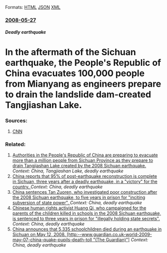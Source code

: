 
Formats: [HTML](/news/2008/05/27/in-the-aftermath-of-the-sichuan-earthquake-the-people-s-republic-of-china-evacuates-100-000-people-from-mianyang-as-engineers-prepare-to-d.html)  [JSON](/news/2008/05/27/in-the-aftermath-of-the-sichuan-earthquake-the-people-s-republic-of-china-evacuates-100-000-people-from-mianyang-as-engineers-prepare-to-d.json)  [XML](/news/2008/05/27/in-the-aftermath-of-the-sichuan-earthquake-the-people-s-republic-of-china-evacuates-100-000-people-from-mianyang-as-engineers-prepare-to-d.xml)  

### [2008-05-27](/news/2008/05/27/index.md)

##### Deadly earthquake
#  In the aftermath of the Sichuan earthquake, the People's Republic of China evacuates 100,000 people from Mianyang as engineers prepare to drain the landslide dam-created Tangjiashan Lake.




### Sources:

1. [CNN](http://edition.cnn.com/2008/WORLD/asiapcf/05/27/china.earthquake/index.html)

### Related:

1. [ Authorities in the People's Republic of China are preparing to evacuate more than a million people from Sichuan Province as they prepare to drain Tangjiashan Lake created by the 2008 Sichuan earthquake. ](/news/2008/05/31/authorities-in-the-people-s-republic-of-china-are-preparing-to-evacuate-more-than-a-million-people-from-sichuan-province-as-they-prepare-to.md) _Context: China, Tangjiashan Lake, deadly earthquake_
2. [China reports that 95% of post-earthquake reconstruction is complete in Sichuan, three years after a deadly earthquake, in a "victory" for the country. ](/news/2011/05/10/china-reports-that-95-of-post-earthquake-reconstruction-is-complete-in-sichuan-three-years-after-a-deadly-earthquake-in-a-victory-for-t.md) _Context: China, deadly earthquake_
3. [China sentences Tan Zuoren, who investigated poor construction after the 2008 Sichuan earthquake, to five years in prison for "inciting subversion of state power". ](/news/2010/02/9/china-sentences-tan-zuoren-who-investigated-poor-construction-after-the-2008-sichuan-earthquake-to-five-years-in-prison-for-inciting-subv.md) _Context: China, deadly earthquake_
4. [ Chinese human rights activist Huang Qi, who campaigned for the parents of the children killed in schools in the 2008 Sichuan earthquake, is sentenced to three years in prison for "illegally holding state secrets". ](/news/2009/11/23/chinese-human-rights-activist-huang-qi-who-campaigned-for-the-parents-of-the-children-killed-in-schools-in-the-2008-sichuan-earthquake-is.md) _Context: China, deadly earthquake_
5. [ China announces that 5,335 schoolchildren died during an earthquake in Sichuan on May 12, 2008. [http:--www.guardian.co.uk-world-2009-may-07-china-quake-pupils-death-toll "(The Guardian)"]](/news/2009/05/7/china-announces-that-5-335-schoolchildren-died-during-an-earthquake-in-sichuan-on-may-12-2008-http-www-guardian-co-uk-world-2009-may-0.md) _Context: China, deadly earthquake_
